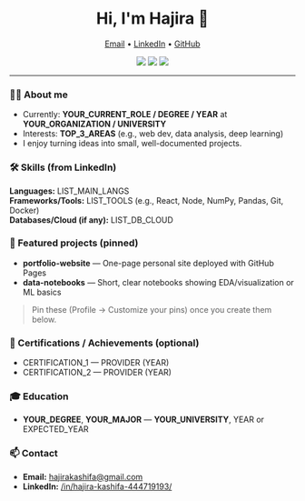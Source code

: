 <!-- Profile README for Hajira Kashifa -->

<h1 align="center">Hi, I'm Hajira 👋</h1>

<p align="center">
  <a href="mailto:YOUR_PUBLIC_EMAIL">Email</a> •
  <a href="https://www.linkedin.com/in/hajira-kashifa-444719193/">LinkedIn</a> •
  <a href="https://github.com/YOUR_USERNAME">GitHub</a>
</p>

<p align="center">
  <img src="https://img.shields.io/badge/Role-YOUR_LINKEDIN_HEADLINE-blue" />
  <img src="https://img.shields.io/badge/Location-YOUR_CITY-lightgrey" />
  <img src="https://img.shields.io/github/followers/YOUR_USERNAME?style=social" />
</p>

---

### 👩‍💻 About me
- Currently: **YOUR_CURRENT_ROLE / DEGREE / YEAR** at **YOUR_ORGANIZATION / UNIVERSITY**
- Interests: **TOP_3_AREAS** (e.g., web dev, data analysis, deep learning)
- I enjoy turning ideas into small, well-documented projects.

### 🛠️ Skills (from LinkedIn)
**Languages:** LIST_MAIN_LANGS  
**Frameworks/Tools:** LIST_TOOLS (e.g., React, Node, NumPy, Pandas, Git, Docker)  
**Databases/Cloud (if any):** LIST_DB_CLOUD

### 🚀 Featured projects (pinned)
- **portfolio-website** — One-page personal site deployed with GitHub Pages
- **data-notebooks** — Short, clear notebooks showing EDA/visualization or ML basics

> Pin these (Profile → Customize your pins) once you create them below.

### 🧾 Certifications / Achievements (optional)
- CERTIFICATION_1 — PROVIDER (YEAR)  
- CERTIFICATION_2 — PROVIDER (YEAR)

### 🎓 Education
- **YOUR_DEGREE**, **YOUR_MAJOR** — **YOUR_UNIVERSITY**, YEAR or EXPECTED_YEAR

### 📫 Contact
- **Email:** hajirakashifa@gmail.com
- **LinkedIn:** <a href="https://www.linkedin.com/in/hajira-kashifa-444719193/">/in/hajira-kashifa-444719193/</a>
